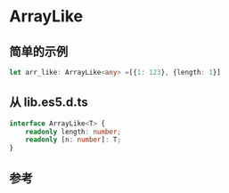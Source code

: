 # ArrayLike

## 简单的示例

```ts
let arr_like: ArrayLike<any> =[{1: 123}, {length: 1}]
```

## 从 lib.es5.d.ts

```ts
interface ArrayLike<T> {
    readonly length: number;
    readonly [n: number]: T;
}
```

## 参考
